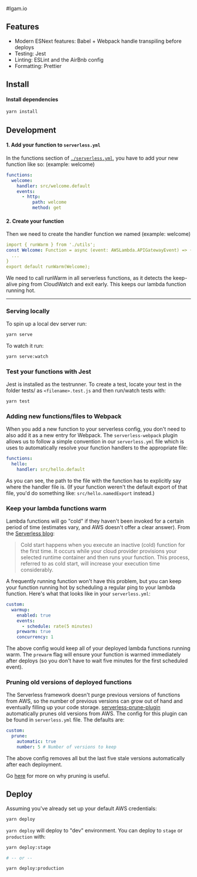 #Igam.io

## Features

- Modern ESNext features: Babel + Webpack handle transpiling before deploys
- Testing: Jest
- Linting: ESLint and the AirBnb config
- Formatting: Prettier

## Install
#### Install dependencies
```bash
yarn install
```

## Development

#### 1. Add your function to `serverless.yml`

In the functions section of [`./serverless.yml`](./serverless.yml), you have to add your new function like so:
(example: welcome)
```yaml
functions:
  welcome:
    handler: src/welcome.default
    events:
      - http:
          path: welcome
          method: get
```

#### 2. Create your function

Then we need to create the handler function we named
(example: welcome)
```yaml
import { runWarm } from './utils';
const Welcome: Function = async (event: AWSLambda.APIGatewayEvent) => {
  ...
}
export default runWarm(Welcome);
```

We need to call runWarm in all serverless functions, as it detects the keep-alive ping from CloudWatch and exit early. This keeps our lambda function running hot.

---

### Serving locally

To spin up a local dev server run:

```bash
yarn serve
```
To watch it run:

```bash
yarn serve:watch
```

### Test your functions with Jest

Jest is installed as the testrunner. To create a test, locate your test in the folder tests/
as `<filename>.test.js` and then run/watch tests with:

```bash
yarn test
```

### Adding new functions/files to Webpack

When you add a new function to your serverless config, you don't need to also add it as a new entry
for Webpack. The `serverless-webpack` plugin allows us to follow a simple convention in our `serverless.yml`
file which is uses to automatically resolve your function handlers to the appropriate file:

```yaml
functions:
  hello:
    handler: src/hello.default
```

As you can see, the path to the file with the function has to explicitly say where the handler
file is. (If your function weren't the default export of that file, you'd do something like:
`src/hello.namedExport` instead.)

### Keep your lambda functions warm

Lambda functions will go "cold" if they haven't been invoked for a certain period of time (estimates vary, and AWS doesn't offer a clear answer). From the [Serverless blog](https://serverless.com/blog/keep-your-lambdas-warm/):

> Cold start happens when you execute an inactive (cold) function for the first time. It occurs while your cloud provider provisions your selected runtime container and then runs your function. This process, referred to as cold start, will increase your execution time considerably.

A frequently running function won't have this problem, but you can keep your function running hot by scheduling a regular ping to your lambda function. Here's what that looks like in your `serverless.yml`:

```yaml
custom:
  warmup:
    enabled: true
    events:
      - schedule: rate(5 minutes)
    prewarm: true
    concurrency: 1
```

The above config would keep all of your deployed lambda functions running warm. The `prewarm` flag will ensure your function is warmed immediately after deploys (so you don't have to wait five minutes for the first scheduled event).

### Pruning old versions of deployed functions

The Serverless framework doesn't purge previous versions of functions from AWS, so the number of previous versions can grow out of hand and eventually filling up your code storage. [serverless-prune-plugin](https://github.com/claygregory/serverless-prune-plugin) automatically prunes old versions from AWS. The config for this plugin can be found in `serverless.yml` file. The defaults are:

```yaml
custom:
  prune:
    automatic: true
    number: 5 # Number of versions to keep
```

The above config removes all but the last five stale versions automatically after each deployment.

Go [here](https://medium.com/fluidity/the-dark-side-of-aws-lambda-5c9f620b7dd2) for more on why pruning is useful.

## Deploy

Assuming you've already set up your default AWS credentials:

```bash
yarn deploy
```

`yarn deploy` will deploy to "dev" environment. You can deploy to `stage` or `production`
with:

```bash
yarn deploy:stage

# -- or --

yarn deploy:production
```

